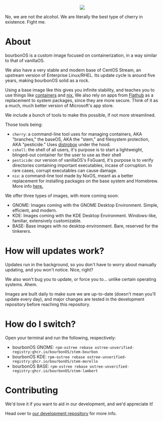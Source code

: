 <p align="center">
  <img src="https://github.com/user-attachments/assets/5fc1dbf1-b8c1-4096-a708-dca0bfb16996"/>
</p>

No, we are not the alcohol. We are literally the best type of cherry in existence. Fight me.

# About
bourbonOS is a custom image focused on containerization, in a way similar to that of vanillaOS.

We also have a very stable and modern base of CentOS Stream, an upstream version of Enterprise Linux/RHEL. Its update cycle is around five years, making bourbonOS solid as a rock.

Using a base image like this gives you infinite stability, and teaches you to use things like [containers](https://www.geeksforgeeks.org/linux-container) and [nix.](https://wikipedia.org/wiki/Nix_(package_manager)) We also rely on apps from [Flathub](https://flathub.org) as a replacement to system packages, since they are more secure. Think of it as a much, much better version of Microsoft's app store.

We include a bunch of tools to make this possible, if not more streamlined.

Those tools being:

- `cherry`: a command-line tool uses for managing containers, AKA "branches," the baseOS, AKA the "stem," and filesystem protection, AKA "pesticide." Uses [distrobox](https://github.com/89luca89/distrobox) under the hood.
- `cshell`: the shell of all users, it's purpose is to start a lightweight, blinged-out container for the user to use as their shell
- `pesticide`: our version of vanillaOS's FsGuard, it's purpose is to verify directories containing important executables, incase of corruption. In rare cases, corrupt executables can cause damage.
- `nix`: a command-line tool made by NixOS, meant as a better replacement for installing packages on the base system and Homebrew. More info [here.](https://nixos.org/guides/how-nix-works/)

We offer three types of images, with more coming soon:
- GNOME: Images coming with the GNOME Desktop Environment. Simple, efficient, and modern.
- KDE: Images coming with the KDE Desktop Environment. Windows-like, familiar, extensively customizable.
- BASE: Base images with no desktop environment. Bare, reserved for the tinkerers.

# How will updates work?
Updates run in the background, so you don't have to worry about manually updating, and you won't notice. Nice, right?

We also won't bug you to update, or force you to... unlike certain operating systems. Ahem.

Images are built daily to make sure we are up-to-date (doesn't mean you'll update every day), and major changes are tested in the development repository before reaching this repository.

# How do I switch?
Open your terminal and run the following, respectively:
- bourbonOS GNOME: `rpm-ostree rebase ostree-unverified-registry:ghcr.io/bourbonOS/stem-bourbon`
- bourbonOS KDE: `rpm-ostree rebase ostree-unverified-registry:ghcr.io/bourbonOS/stem-morello`
- bourbonOS BASE: `rpm-ostree rebase ostree-unverified-registry:ghcr.io/bourbonOS/stem-lambert`

# Contributing
We'd love it if you want to aid in our development, and we'd appreciate it!

Head over to [our development repository](https://github.com/bourbonOS/bourbonOS-devel) for more info.
